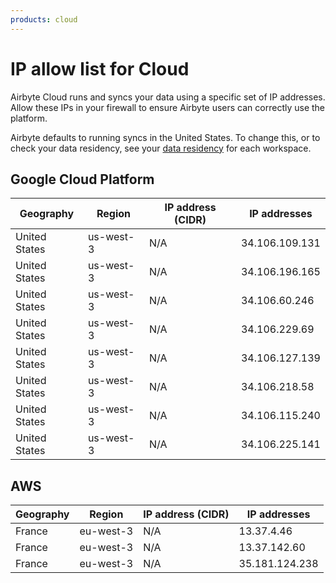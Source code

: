 ```yaml
---
products: cloud
---
```


# IP allow list for Cloud

Airbyte Cloud runs and syncs your data using a specific set of IP addresses. Allow these IPs in your firewall to ensure Airbyte users can correctly use the platform.

Airbyte defaults to running syncs in the United States. To change this, or to check your data residency, see your [data residency](/platform/cloud/managing-airbyte-cloud/manage-data-residency) for each workspace.

## Google Cloud Platform

| Geography     | Region    | IP address (CIDR) | IP addresses   |
| ------------- | --------- | ----------------- | -------------- |
| United States | us-west-3 | N/A               | 34.106.109.131 |
| United States | us-west-3 | N/A               | 34.106.196.165 |
| United States | us-west-3 | N/A               | 34.106.60.246  |
| United States | us-west-3 | N/A               | 34.106.229.69  |
| United States | us-west-3 | N/A               | 34.106.127.139 |
| United States | us-west-3 | N/A               | 34.106.218.58  |
| United States | us-west-3 | N/A               | 34.106.115.240 |
| United States | us-west-3 | N/A               | 34.106.225.141 |

## AWS

| Geography | Region    | IP address (CIDR) | IP addresses   |
| --------- | --------- | ----------------- | -------------- |
| France    | eu-west-3 | N/A               | 13.37.4.46     |
| France    | eu-west-3 | N/A               | 13.37.142.60   |
| France    | eu-west-3 | N/A               | 35.181.124.238 |
